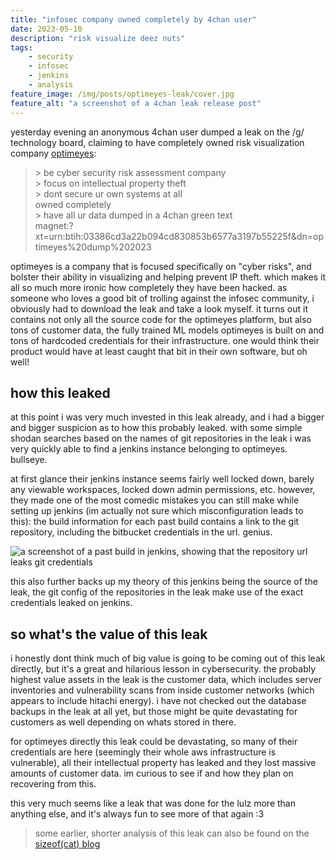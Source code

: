 ```yaml
---
title: "infosec company owned completely by 4chan user"
date: 2023-05-10
description: "risk visualize deez nuts"
tags:
    - security
    - infosec
    - jenkins
    - analysis
feature_image: /img/posts/optimeyes-leak/cover.jpg
feature_alt: "a screenshot of a 4chan leak release post"
---
```


yesterday evening an anonymous 4chan user dumped a leak on the /g/ technology board, claiming to have completely owned risk visualization company [optimeyes](https://optimeyes.ai):

<blockquote>
<span class="greentext">> be cyber security risk assessment company</span></br>
<span class="greentext">> focus on intellectual property theft</span></br>
<span class="greentext">> dont secure ur own systems at all</span></br>
owned completely</br>
<span class="greentext">> have all ur data dumped in a 4chan green text</span></br>
magnet:?xt=urn:btih:03386cd3a22b094cd830853b6577a3197b55225f&dn=optimeyes%20dump%202023
</blockquote>

optimeyes is a company that is focused specifically on "cyber risks", and bolster their ability in visualizing and helping prevent IP theft. which makes it all so much more ironic how completely they have been hacked. as someone who loves a good bit of trolling against the infosec community, i obviously had to download the leak and take a look myself. it turns out it contains not only all the source code for the optimeyes platform, but also tons of customer data, the fully trained ML models optimeyes is built on and tons of hardcoded credentials for their infrastructure. one would think their product would have at least caught that bit in their own software, but oh well! 

## how this leaked

at this point i was very much invested in this leak already, and i had a bigger and bigger suspicion as to how this probably leaked. with some simple shodan searches based on the names of git repositories in the leak i was very quickly able to find a jenkins instance belonging to optimeyes. bullseye. 

at first glance their jenkins instance seems fairly well locked down, barely any viewable workspaces, locked down admin permissions, etc. however, they made one of the most comedic mistakes you can still make while setting up jenkins (im actually not sure which misconfiguration leads to this): the build information for each past build contains a link to the git repository, including the bitbucket credentials in the url. genius.

![a screenshot of a past build in jenkins, showing that the repository url leaks git credentials](/img/posts/optimeyes-leak/jenkins-oopsie.jpg)

this also further backs up my theory of this jenkins being the source of the leak, the git config of the repositories in the leak make use of the exact credentials leaked on jenkins.

## so what's the value of this leak

i honestly dont think much of big value is going to be coming out of this leak directly, but it's a great and hilarious lesson in cybersecurity. the probably highest value assets in the leak is the customer data, which includes server inventories and vulnerability scans from inside customer networks (which appears to include hitachi energy). i have not checked out the database backups in the leak at all yet, but those might be quite devastating for customers as well depending on whats stored in there.

for optimeyes directly this leak could be devastating, so many of their credentials are here (seemingly their whole aws infrastructure is vulnerable), all their intellectual property has leaked and they lost massive amounts of customer data. im curious to see if and how they plan on recovering from this.

this very much seems like a leak that was done for the lulz more than anything else, and it's always fun to see more of that again :3

> some earlier, shorter analysis of this leak can also be found on the [sizeof(cat) blog](https://sizeof.cat/post/optimeyes-leak/)